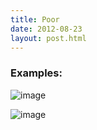 ```yaml
---
title: Poor
date: 2012-08-23
layout: post.html
---
```


### Examples:
![image](https://user-images.githubusercontent.com/19536044/58285531-7f7aaa80-7d72-11e9-8739-257cc04cda48.png)

![image](https://user-images.githubusercontent.com/19536044/58285537-83a6c800-7d72-11e9-8fcb-f15f399f0662.png)
